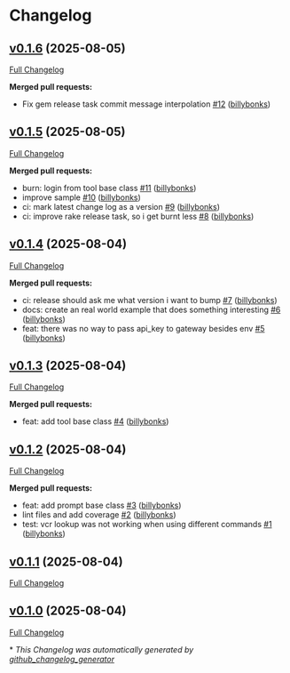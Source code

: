 # Changelog

## [v0.1.6](https://github.com/Hyper-Unearthing/llm_gateway/tree/v0.1.6) (2025-08-05)

[Full Changelog](https://github.com/Hyper-Unearthing/llm_gateway/compare/v0.1.5...v0.1.6)

**Merged pull requests:**

- Fix gem release task commit message interpolation [\#12](https://github.com/Hyper-Unearthing/llm_gateway/pull/12) ([billybonks](https://github.com/billybonks))

## [v0.1.5](https://github.com/Hyper-Unearthing/llm_gateway/tree/v0.1.5) (2025-08-05)

[Full Changelog](https://github.com/Hyper-Unearthing/llm_gateway/compare/v0.1.4...v0.1.5)

**Merged pull requests:**

- burn: login from tool base class [\#11](https://github.com/Hyper-Unearthing/llm_gateway/pull/11) ([billybonks](https://github.com/billybonks))
- improve sample [\#10](https://github.com/Hyper-Unearthing/llm_gateway/pull/10) ([billybonks](https://github.com/billybonks))
- ci: mark latest change log as a version [\#9](https://github.com/Hyper-Unearthing/llm_gateway/pull/9) ([billybonks](https://github.com/billybonks))
- ci: improve rake release task, so i get burnt less [\#8](https://github.com/Hyper-Unearthing/llm_gateway/pull/8) ([billybonks](https://github.com/billybonks))

## [v0.1.4](https://github.com/Hyper-Unearthing/llm_gateway/tree/v0.1.4) (2025-08-04)

[Full Changelog](https://github.com/Hyper-Unearthing/llm_gateway/compare/v0.1.3...v0.1.4)

**Merged pull requests:**

- ci: release should ask me what version i want to bump [\#7](https://github.com/Hyper-Unearthing/llm_gateway/pull/7) ([billybonks](https://github.com/billybonks))
- docs: create an real world example that does something interesting [\#6](https://github.com/Hyper-Unearthing/llm_gateway/pull/6) ([billybonks](https://github.com/billybonks))
- feat: there was no way to pass api\_key to gateway besides env [\#5](https://github.com/Hyper-Unearthing/llm_gateway/pull/5) ([billybonks](https://github.com/billybonks))

## [v0.1.3](https://github.com/Hyper-Unearthing/llm_gateway/tree/v0.1.3) (2025-08-04)

[Full Changelog](https://github.com/Hyper-Unearthing/llm_gateway/compare/v0.1.2...v0.1.3)

**Merged pull requests:**

- feat: add tool base class [\#4](https://github.com/Hyper-Unearthing/llm_gateway/pull/4) ([billybonks](https://github.com/billybonks))

## [v0.1.2](https://github.com/Hyper-Unearthing/llm_gateway/tree/v0.1.2) (2025-08-04)

[Full Changelog](https://github.com/Hyper-Unearthing/llm_gateway/compare/v0.1.1...v0.1.2)

**Merged pull requests:**

- feat: add prompt base class [\#3](https://github.com/Hyper-Unearthing/llm_gateway/pull/3) ([billybonks](https://github.com/billybonks))
- lint files and add coverage [\#2](https://github.com/Hyper-Unearthing/llm_gateway/pull/2) ([billybonks](https://github.com/billybonks))
- test: vcr lookup was not working when using different commands [\#1](https://github.com/Hyper-Unearthing/llm_gateway/pull/1) ([billybonks](https://github.com/billybonks))

## [v0.1.1](https://github.com/Hyper-Unearthing/llm_gateway/tree/v0.1.1) (2025-08-04)

[Full Changelog](https://github.com/Hyper-Unearthing/llm_gateway/compare/v0.1.0...v0.1.1)

## [v0.1.0](https://github.com/Hyper-Unearthing/llm_gateway/tree/v0.1.0) (2025-08-04)

[Full Changelog](https://github.com/Hyper-Unearthing/llm_gateway/compare/505c78116a2e778b23f319a380cd4bf6e300db89...v0.1.0)



\* *This Changelog was automatically generated by [github_changelog_generator](https://github.com/github-changelog-generator/github-changelog-generator)*
